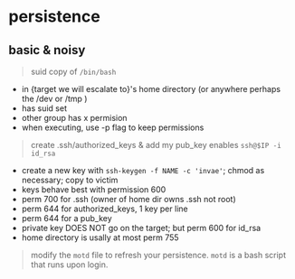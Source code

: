 # persistence

## basic & noisy

> suid copy of `/bin/bash`

- in {target we will escalate to}'s home directory (or anywhere perhaps the /dev or /tmp )
- has suid set
- other group has x permision
- when executing, use -p flag to keep permissions


> create .ssh/authorized_keys & add my pub_key enables `ssh@$IP -i id_rsa` 

- create a new key with `ssh-keygen -f NAME -c 'invae'`; chmod as necessary; copy to victim
- keys behave best with permission 600
- perm 700 for .ssh (owner of home dir owns .ssh not root)
- perm 644 for authorized_keys, 1 key per line
- perm 644 for a pub_key 
- private key DOES NOT go on the target; but perm 600 for id_rsa
- home directory is usally at most perm 755

> modify the `motd` file to refresh your persistence. `motd` is a bash script that runs upon login.
